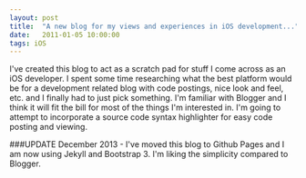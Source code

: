```yaml
---
layout: post
title:  "A new blog for my views and experiences in iOS development..."
date:   2011-01-05 10:00:00
tags: iOS
---
```


I've created this blog to act as a scratch pad for stuff I come across as an iOS developer. I spent some time researching what the best platform would be for a development related blog with code postings, nice look and feel, etc. and I finally had to just pick something. I'm familiar with Blogger and I think it will fit the bill for most of the things I'm interested in. I'm going to attempt to incorporate a source code syntax highlighter for easy code posting and viewing.

###UPDATE 
December 2013 - I've moved this blog to Github Pages and I am now using Jekyll and Bootstrap 3.  I'm liking the simplicity compared to Blogger.